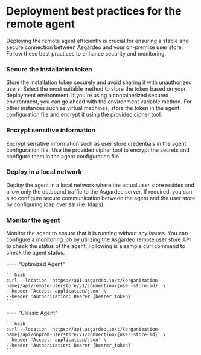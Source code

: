 # Deployment best practices for the remote agent

Deploying the remote agent efficiently is crucial for ensuring a stable and secure connection between Asgardeo and your on-premise user store. Follow these best practices to enhance security and monitoring.

### Secure the installation token

Store the installation token securely and avoid sharing it with unauthorized users. Select the most suitable method to store the token based on your deployment environment. If you're using a containerized secured environment, you can go ahead with the environment variable method. For other instances such as virtual machines, store the token in the agent configuration file and encrypt it using the provided cipher tool.

### Encrypt sensitive information

Encrypt sensitive information such as user store credentials in the agent configuration file. Use the provided cipher tool to encrypt the secrets and configure them in the agent configuration file.

### Deploy in a local network

Deploy the agent in a local network where the actual user store resides and allow only the outbound traffic to the Asgardeo server. If required, you can also configure secure communication between the agent and the user store by configuring ldap over ssl (i.e. ldaps).

### Monitor the agent

Monitor the agent to ensure that it is running without any issues. You can configure a monitoring job by utilizing the Asgardeo remote user store API to check the status of the agent. Following is a sample curl command to check the agent status.

=== "Optimized Agent"

    ```bash
    curl --location 'https://api.asgardeo.io/t/{organization-name}/api/remote-userstore/v1/connection/{user-store-id}' \
    --header 'Accept: application/json' \
    --header 'Authorization: Bearer {bearer_token}'
    ```

=== "Classic Agent"

    ```bash
    curl --location 'https://api.asgardeo.io/t/{organization-name}/api/onprem-userstore/v1/connection/{user-store-id}' \
    --header 'Accept: application/json' \
    --header 'Authorization: Bearer {bearer_token}'
    ```
